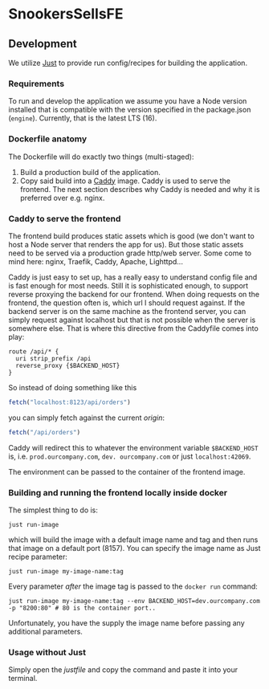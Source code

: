 # SnookersSellsFE

## Development

We utilize [Just](https://github.com/casey/just) to provide run config/recipes for building the application.

### Requirements

To run and develop the application we assume you have a Node version installed
that is compatible with the version specified in the package.json (`engine`).
Currently, that is the latest LTS (16).

### Dockerfile anatomy

The Dockerfile will do exactly two things (multi-staged):

1. Build a production build of the application.
2. Copy said build into a [Caddy](https://caddyserver.com/) image. Caddy is used to serve the frontend.
The next section describes why Caddy is needed and why it is preferred over e.g. nginx.

### Caddy to serve the frontend

The frontend build produces static assets which is good (we don't want to host a Node server that renders the app 
for us). But those static assets need to be served via a production grade http/web server. Some come to mind here: 
nginx, Traefik, Caddy, Apache, Lighttpd...

Caddy is just easy to set up, has a really easy to understand config file and is fast enough for most needs. Still 
it is 
sophisticated enough, to support reverse proxying the backend for our frontend.
When doing requests on the frontend, the question often is, which url I should request against. If the backend server
is on the same machine as the frontend server, you can simply request against localhost but that is not possible when
the server is somewhere else. That is where this directive from the Caddyfile comes into play:

```
route /api/* {
  uri strip_prefix /api
  reverse_proxy {$BACKEND_HOST}
}
```

So instead of doing something like this
```js
fetch("localhost:8123/api/orders")
```

you can simply fetch against the current *origin*:

```js
fetch("/api/orders")
```

Caddy will redirect this to whatever the environment variable `$BACKEND_HOST` is, i.e. `prod.ourcompany.com`, `dev.
ourcompany.com` or just `localhost:42069`.

The environment can be passed to the container of the frontend image.

### Building and running the frontend locally inside docker

The simplest thing to do is:

```shell
just run-image
```

which will build the image with a default image name and tag and then runs that image on a default port (8157).
You can specify the image name as Just recipe parameter:

```shell
just run-image my-image-name:tag
```

Every parameter *after* the image tag is passed to the `docker run` command:

```shell
just run-image my-image-name:tag --env BACKEND_HOST=dev.ourcompany.com -p "8200:80" # 80 is the container port..
```

Unfortunately, you have the supply the image name before passing any additional parameters.


### Usage without Just

Simply open the *justfile* and copy the command and paste it into your terminal.
